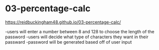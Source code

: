 # 03-percentage-calc

https://reidbuckingham48.github.io/03-percentage-calc/

-users will enter a number between 8 and 128 to choose the length of the password
-users will decide what type of characters they want in their passward
-password will be generated based off of user input